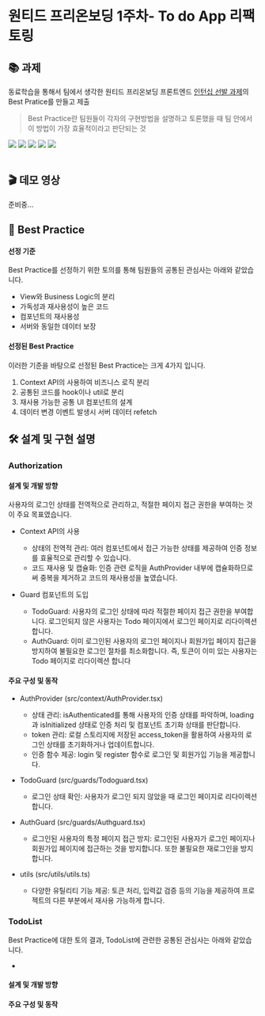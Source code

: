 # 원티드 프리온보딩 1주차- To do App 리팩토링

## 📚 과제

동료학습을 통해서 팀에서 생각한 원티드 프리온보딩 프론트엔드 [인턴십 선발 과제](https://github.com/walking-sunset/selection-task)의 Best Pratice를 만들고 제출

> Best Practice란 팀원들이 각자의 구현방법을 설명하고 토론했을 때 팀 안에서 이 방법이 가장 효율적이라고 판단되는 것

<img src="https://shields.io/badge/TypeScript-3178C6?logo=TypeScript&logoColor=FFF&style=flat-square"/> <img src="https://img.shields.io/badge/React-61DAFB?style=flat-square&logo=React&logoColor=white"/> <img src="https://img.shields.io/badge/styled component-DB7093?style=flat-square&logo=styled-components&logoColor=white"/> <img src="https://img.shields.io/badge/Axios-5A29E4?style=flat-square&logo=Axios&logoColor=white"/> <img src="https://img.shields.io/badge/React Router-CA4245?style=flat-square&logo=React Router&logoColor=white">  
</br>

## 🎬 데모 영상

준비중...

## 💭 Best Practice

#### 선정 기준

Best Practice를 선정하기 위한 토의를 통해 팀원들의 공통된 관심사는 아래와 같았습니다.

- View와 Business Logic의 분리
- 가독성과 재사용성이 높은 코드
- 컴포넌트의 재사용성
- 서버와 동일한 데이터 보장

#### 선정된 Best Practice

이러한 기준을 바탕으로 선정된 Best Practice는 크게 4가지 입니다.

1. Context API의 사용하여 비즈니스 로직 분리
2. 공통된 코드를 hook이나 util로 분리
3. 재사용 가능한 공통 UI 컴포넌트의 설계
4. 데이터 변경 이벤트 발생시 서버 데이터 refetch

## 🛠️ 설계 및 구현 설명

### Authorization

#### 설계 및 개발 방향

사용자의 로그인 상태를 전역적으로 관리하고, 적절한 페이지 접근 권한을 부여하는 것이 주요 목표였습니다.

- Context API의 사용

  - 상태의 전역적 관리: 여러 컴포넌트에서 접근 가능한 상태를 제공하여 인증 정보를 효율적으로 관리할 수 있습니다.
  - 코드 재사용 및 캡슐화: 인증 관련 로직을 AuthProvider 내부에 캡슐화하므로써 중복을 제거하고 코드의 재사용성을 높였습니다.

- Guard 컴포넌트의 도입

  - TodoGuard: 사용자의 로그인 상태에 따라 적절한 페이지 접근 권한을 부여합니다. 로그인되지 않은 사용자는 Todo 페이지에서 로그인 페이지로 리다이렉션합니다.
  - AuthGuard: 이미 로그인된 사용자의 로그인 페이지나 회원가입 페이지 접근을 방지하여 불필요한 로그인 절차를 최소화합니다. 즉, 토큰이 이미 있는 사용자는 Todo 페이지로 리다이렉션 합니다

#### 주요 구성 및 동작

- AuthProvider (src/context/AuthProvider.tsx)

  - 상태 관리: isAuthenticated를 통해 사용자의 인증 상태를 파악하며, loading과 isInitialized 상태로 인증 처리 및 컴포넌트 초기화 상태를 판단합니다.
  - token 관리: 로컬 스토리지에 저장된 access_token을 활용하여 사용자의 로그인 상태를 초기화하거나 업데이트합니다.
  - 인증 함수 제공: login 및 register 함수로 로그인 및 회원가입 기능을 제공합니다.

- TodoGuard (src/guards/Todoguard.tsx)

  - 로그인 상태 확인: 사용자가 로그인 되지 않았을 때 로그인 페이지로 리다이렉션합니다.

- AuthGuard (src/guards/Authguard.tsx)

  - 로그인된 사용자의 특정 페이지 접근 방지: 로그인된 사용자가 로그인 페이지나 회원가입 페이지에 접근하는 것을 방지합니다. 또한 불필요한 재로그인을 방지 합니다.

- utils (src/utils/utils.ts)
  - 다양한 유틸리티 기능 제공: 토큰 처리, 입력값 검증 등의 기능을 제공하여 프로젝트의 다른 부분에서 재사용 가능하게 합니다.

### TodoList

Best Practice에 대한 토의 결과, TodoList에 관련한 공통된 관심사는 아래와 같았습니다.

-

#### 설계 및 개발 방향

#### 주요 구성 및 동작
